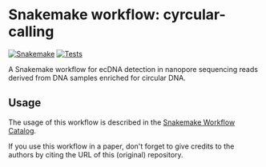 # Snakemake workflow: cyrcular-calling

[![Snakemake](https://img.shields.io/badge/snakemake-≥6.15.0-brightgreen.svg)](https://snakemake.github.io)
[![Tests](https://github.com/snakemake-workflows/cyrcular-calling/actions/workflows/main.yaml/badge.svg)](https://github.com/snakemake-workflows/cyrcular-calling/actions/workflows/main.yaml)


A Snakemake workflow for ecDNA detection in nanopore sequencing reads derived from DNA samples enriched for circular DNA.


## Usage

The usage of this workflow is described in the [Snakemake Workflow Catalog](https://snakemake.github.io/snakemake-workflow-catalog/?usage=snakemake-workflows%2Fcyrcular-calling).

If you use this workflow in a paper, don't forget to give credits to the authors by citing the URL of this (original) repository.
